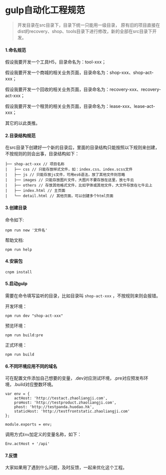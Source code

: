 # gulp自动化工程规范

>开发目录在src目录下，目录下统一只能用一级目录，
原有旧的项目直接在dist的recovery、shop、tools目录下进行修改，新的全部在src目录下开发。

#### 1.命名规范

假设我要开发一个工具H5，目录命名为：tool-xxx；

假设我要开发一个商城的相关业务页面，目录命名为：shop-xxx、shop-act-xxx；

假设我要开发一个回收的相关业务页面，目录命名为：recovery-xxx、recovery-act-xxx；

假设我要开发一个租赁的相关业务页面，目录命名为：lease-xxx、lease-act-xxx；

其它的以此类推。

#### 2.目录结构规范

在src目录下创建好一个新的目录后，里面的目录结构只能按照以下规则来创建，不按规则的则会出事，目录结构如下：

```
├── shop-act-xxx // 项目名称
|   ├── css // 只能存放样式文件，如：index.css、index.scss文件
|   ├── js // 只能存放js文件，可用es6语法，放了其他文件则忽略
|   ├── images // 只能存放图片文件，大图片不要存放在这里，放七牛云
|   ├── others // 存放其他格式文件，比如字体或其他文件，大文件存放在七牛云上
|   ├── index.html // 主页面
|   └── detail.html // 其他页面，可以创建多个html页面
```

#### 3.创建目录

命令如下:
```
npm run new '文件名'
```

帮助文档:
```
npm run help
```

#### 4.安装包

```
cnpm install
```

#### 5.启动gulp

需要在命令填写监听的目录，比如目录叫 `shop-act-xxx` ，不按规则来则会报错。

开发环境：
```
npm run dev "shop-act-xxx"
```

预览环境：
```
npm run build:pre
```

正式环境：
```
npm run build
```

#### 6.不同环境应用不同的域名

可在配置文件添加自己想要的变量，.dev对应测试环境，.pre对应预发布环境，.build对应整数环境。

```
var env = {
    actHost: 'http://testact.zhaoliangji.com',
    proHost: 'http://testproduct.zhaoliangji.com',
    phost: 'http://testpanda.huodao.hk',
    staticHost: 'http://testfrontstatic.zhaoliangji.com'
};

module.exports = env;
```

调用方式`Env`加定义的变量名称，如下：
```
Env.actHost + '/api'
```
#### 7.反馈

大家如果用了遇到什么问题，及时反馈，一起来优化这个工程。
